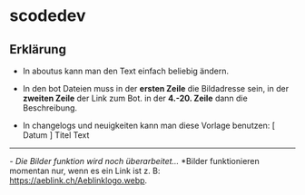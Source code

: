 # scodedev

## Erklärung

- In aboutus kann man den Text einfach beliebig ändern.

- In den bot Dateien muss in der **ersten Zeile** die Bildadresse sein,
  in der **zweiten Zeile** der Link zum Bot.
  in der **4.-20. Zeile** dann die Beschreibung.
  
- In changelogs und neuigkeiten kann man diese Vorlage benutzen:
[ Datum ]
Titel
Text

----  

  
*- Die Bilder funktion wird noch überarbeitet...*
  *Bilder funktionieren momentan nur, wenn es ein Link ist z. B: https://aeblink.ch/Aeblinklogo.webp.
